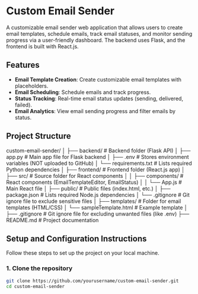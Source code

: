 # Custom Email Sender

A customizable email sender web application that allows users to create email templates, schedule emails, track email statuses, and monitor sending progress via a user-friendly dashboard. The backend uses Flask, and the frontend is built with React.js.

## Features
- **Email Template Creation**: Create customizable email templates with placeholders.
- **Email Scheduling**: Schedule emails and track progress.
- **Status Tracking**: Real-time email status updates (sending, delivered, failed).
- **Email Analytics**: View email sending progress and filter emails by status.

## Project Structure

custom-email-sender/ │ ├── backend/ # Backend folder (Flask API) │ ├── app.py # Main app file for Flask backend │ ├── .env # Stores environment variables (NOT uploaded to GitHub) │ └── requirements.txt # Lists required Python dependencies │ ├── frontend/ # Frontend folder (React.js app) │ ├── src/ # Source folder for React components │ │ ├── components/ # React components (EmailTemplateEditor, EmailStatus) │ │ └── App.js # Main React file │ ├── public/ # Public files (index.html, etc.) │ ├── package.json # Lists required Node.js dependencies │ └── .gitignore # Git ignore file to exclude sensitive files │ ├── templates/ # Folder for email templates (HTML/CSS) │ └── sampleTemplate.html # Example template │ ├── .gitignore # Git ignore file for excluding unwanted files (like .env) ├── README.md # Project documentation


## Setup and Configuration Instructions

Follow these steps to set up the project on your local machine.

### 1. Clone the repository

```bash
git clone https://github.com/yourusername/custom-email-sender.git
cd custom-email-sender
